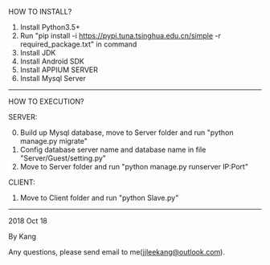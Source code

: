 HOW TO INSTALL?

1.  Install Python3.5+
2.  Run "pip install -i https://pypi.tuna.tsinghua.edu.cn/simple -r required_package.txt" in command
3.  Install JDK
4.  Install Android SDK
5.  Install APPIUM SERVER
6.  Install Mysql Server

-------------------------------------------------------------------------
HOW TO EXECUTION?

SERVER:

0.  Build up Mysql database, move to Server folder and run "python manage.py migrate"
1.  Config database server name and database name in file "Server/Guest/setting.py"
2.  Move to Server folder and run "python manage.py runserver IP:Port"


CLIENT:

1.  Move to Client folder and run "python Slave.py"


-----------------------------------------------------------------------------
2018 Oct 18

By Kang

Any questions, please send email to me(jjleekang@outlook.com).
